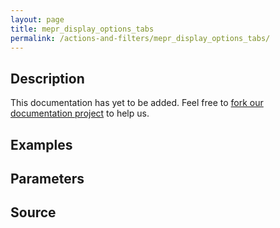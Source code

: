 ```yaml
---
layout: page
title: mepr_display_options_tabs
permalink: /actions-and-filters/mepr_display_options_tabs/
---
```


## Description

This documentation has yet to be added. Feel free to [fork our documentation project](https://github.com/caseproof/memberpress-docs) to help us.

## Examples


## Parameters


## Source

